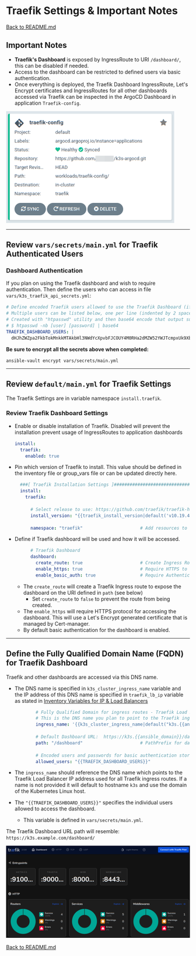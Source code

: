 # Traefik Settings & Important Notes

[Back to README.md](../README.md)

## Important Notes

* **Traefik's Dashboard** is exposed by IngressRoute to URI `/dashboard/`, this can be disabled if needed.
* Access to the dashboard can be restricted to defined users via basic authentication.
* Once everything is deployed, the Traefik Dashboard IngressRoute, Let's Encrypt certificates and IngressRoutes for all other dashboards accessed via Traefik can be inspected in the ArgoCD Dashboard in application `Traefik-config`.

![ArgoCD Traefik Configuration Application](../images/argocd_traefik-config_application.png)

---

## Review ``vars/secrets/main.yml`` for Traefik Authenticated Users

### Dashboard Authentication

If you plan on using the Traefik dashboard and wish to require authentication. Then define the users who can access in file `vars/k3s_traefik_api_secrets.yml`:

```yaml
# Define encoded Traefik users allowed to use the Traefik Dashboard (if enabled)
# Multiple users can be listed below, one per line (indented by 2 spaces)
# Created with "htpasswd" utility and then base64 encode that output such as:
# $ htpasswd -nb [user] [password] | base64
TRAEFIK_DASHBOARD_USERS: |
  dHJhZWZpa2FkbTokMnkkMTAkbHl3NWdYcXpvbFJCOUY4M0RHa2dMZW52YWJTcmpxUk9XbXNGUmZKa2ZQSlhBbzNDSmJHY08K
```

**Be sure to encrypt all the secrets above when completed:**

```shell
ansible-vault encrypt vars/secrets/main.yml
```

---

## Review `default/main.yml` for Traefik Settings

The Traefik Settings are in variable namespace `install.traefik`.

### Review Traefik Dashboard Settings

* Enable or disable installation of Traefik. Disabled will prevent the installation prevent usage of IngressRoutes to application dashboards

  ```yaml
  install:
    traefik:
      enabled: true
  ```

* Pin which version of Traefik to install.  This value should be defined in the inventory file or group_vars file or can be updated directly here.

  ```yml
    ###[ Traefik Installation Settings ]#############################################################
    install:
      traefik:

        # Select release to use: https://github.com/traefik/traefik-helm-chart/tags
        install_version: "{{traefik_install_version|default('v10.19.4')}}"

        namespace: "traefik"                      # Add resources to this namespace
  ```

* Define if Traefik dashboard will be used and how it will be accessed.

  ```yaml
        # Traefik Dashboard
        dashboard:
          create_route: true                      # Create Ingress Router to make accessible 
          enable_https: true                      # Require HTTPS to access dashboard
          enable_basic_auth: true                 # Require Authentication to access dashboard
  ```

  * The `create_route` will create a Traefik Ingress route to expose the dashboard on the URI defined in `path` (see below)
    * Set `create_route` to `false` to prevent the route from being created.  
  * The `enable_https` will require HTTPS protocol for accessing the dashboard.  This will use a Let's Encrypt generated certificate that is managed by Cert-manager.
  * By default basic authentication for the dashboard is enabled.  

---

## Define the Fully Qualified Domain Name (FQDN) for Traefik Dashboard

Traefik and other dashboards are accessed via this DNS name.  

* The DNS name is specified in `k3s_cluster_ingress_name` variable and the IP address of this DNS name is specified in `traefik_lb_ip` variable as stated in [Inventory Variables for IP & Load Balancers](../README.md)

  ```yaml
          # Fully Qualified Domain for ingress routes - Traefik Load Balancer address name
          # This is the DNS name you plan to point to the Traefik ingress Load Balancer IP address.
          ingress_name: '{{k3s_cluster_ingress_name|default("k3s.{{ansible_domain}}")}}'
          
          # Default Dashboard URL:  https://k3s.{{ansible_domain}}/dashboard/
          path: "/dashboard"                      # PathPrefix for dashboard

          # Encoded users and passwords for basic authentication stored in k3s_traefik_api_secrets.yml
          allowed_users: "{{TRAEFIK_DASHBOARD_USERS}}"    
  ```

* The `ingress_name` should reference the DNS name which points to the Traefik Load Balancer IP address used for all Traefik ingress routes. If a name is not provided it will default to hostname `k3s` and use the domain of the Kubernetes Linux host.
* The `"{{TRAEFIK_DASHBOARD_USERS}}"` specifies the individual users allowed to access the dashboard.
  * This variable is defined in `vars/secrets/main.yml`.

The Traefik Dashboard URL path will resemble: `https://k3s.example.com/dashboard/`

![Traefik Dark Mode Dashboard](../images/traefik_dark_dashboard.png)

[Back to README.md](../README.md)
